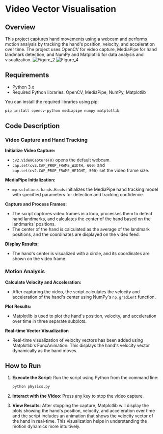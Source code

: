# Video Vector Visualisation

## Overview

This project captures hand movements using a webcam and performs motion analysis by tracking the hand's position, velocity, and acceleration over time. The project uses OpenCV for video capture, MediaPipe for hand landmark detection, and NumPy and Matplotlib for data analysis and visualization.
![Figure_2](https://github.com/user-attachments/assets/67a1c5b7-bddb-4ac0-8d22-eb51ec3cfca7)
![Figure_4](https://github.com/user-attachments/assets/a4f95b95-1baf-4863-a642-9fc709101008)

## Requirements

- Python 3.x
- Required Python libraries: OpenCV, MediaPipe, NumPy, Matplotlib

You can install the required libraries using pip:

```bash
pip install opencv-python mediapipe numpy matplotlib
```

## Code Description

### Video Capture and Hand Tracking

**Initialize Video Capture:**

- `cv2.VideoCapture(0)` opens the default webcam.
- `cap.set(cv2.CAP_PROP_FRAME_WIDTH, 600)` and `cap.set(cv2.CAP_PROP_FRAME_HEIGHT, 500)` set the video frame size.

**MediaPipe Initialization:**

- `mp.solutions.hands.Hands` initializes the MediaPipe hand tracking model with specified parameters for detection and tracking confidence.

**Capture and Process Frames:**

- The script captures video frames in a loop, processes them to detect hand landmarks, and calculates the center of the hand based on the landmarks' positions.
- The center of the hand is calculated as the average of the landmark positions, and the coordinates are displayed on the video feed.

**Display Results:**

- The hand's center is visualized with a circle, and its coordinates are shown on the video frame.

### Motion Analysis

**Calculate Velocity and Acceleration:**

- After capturing the video, the script calculates the velocity and acceleration of the hand's center using NumPy's `np.gradient` function.

**Plot Results:**

- Matplotlib is used to plot the hand's position, velocity, and acceleration over time in three separate subplots.

**Real-time Vector Visualization**

- Real-time visualization of velocity vectors has been added using Matplotlib's FuncAnimation. This displays the hand's velocity vector dynamically as the hand moves.

## How to Run

1. **Execute the Script**:
   Run the script using Python from the command line:

   ```bash
   python physics.py
   ```
2. **Interact with the Video**:
   Press any key to stop the video capture.

3. **View Results**:
   After stopping the capture, Matplotlib will display the plots showing the hand's position, velocity, and acceleration over time and the script includes an animation that shows the velocity vector of the hand      in real-time. This visualization helps in understanding the motion dynamics more intuitively.

